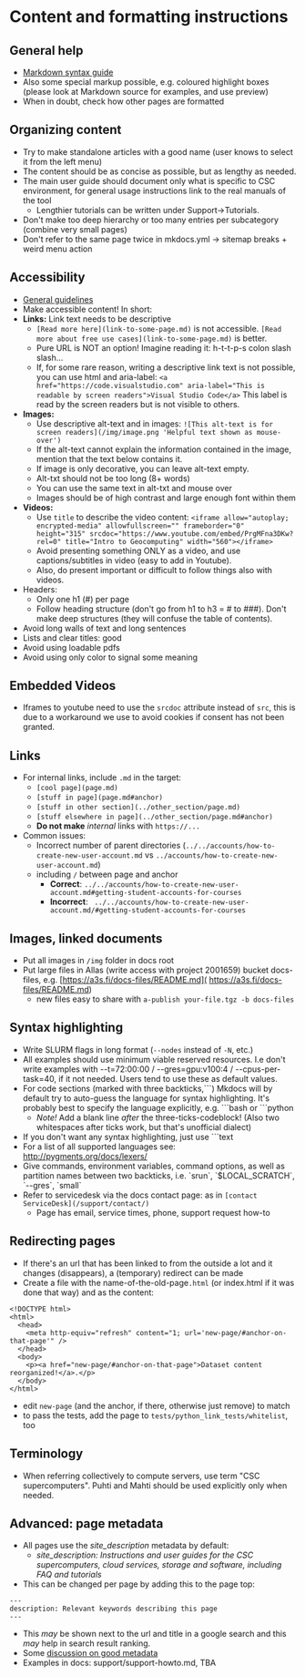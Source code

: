 # Content and formatting instructions

## General help
 - [Markdown syntax guide](https://www.markdownguide.org/tools/mkdocs/)
 - Also some special markup possible, e.g. coloured highlight boxes (please look at Markdown source for examples, and use preview)
 - When in doubt, check how other pages are formatted

## Organizing content
 - Try to make standalone articles with a good name (user knows to select it from the left menu)
 - The content should be as concise as possible, but as lengthy as needed.
 - The main user guide should document only what is specific to CSC environment, for general usage instructions link to the real manuals of the tool
   - Lengthier tutorials can be written under Support->Tutorials.
 - Don't make too deep hierarchy or too many entries per subcategory (combine very small pages)
 - Don't refer to the same page twice in mkdocs.yml -> sitemap breaks + weird menu action

## Accessibility
 - [General guidelines](https://www.saavutettavuusvaatimukset.fi/)
 - Make accessible content! In short:
 - **Links:** Link text needs to be descriptive
   - `[Read more here](link-to-some-page.md)` is not accessible. `[Read more about free use cases](link-to-some-page.md)` is better.
   - Pure URL is NOT an option! Imagine reading it: h-t-t-p-s colon slash slash...
   - If, for some rare reason, writing a descriptive link text is not possible, you can use html and aria-label: `<a href="https://code.visualstudio.com" aria-label="This is readable by screen readers">Visual Studio Code</a>` This label is read by the screen readers but is not visible to others.
- **Images:** 
   - Use descriptive alt-text and  in images:  `![This alt-text is for screen readers](/img/image.png 'Helpful text shown as mouse-over')` 
   - If the alt-text cannot explain the information contained in the image, mention that the text below contains it.
   - If image is only decorative, you can leave alt-text empty.
   - Alt-txt should not be too long (8+ words)
   - You can use the same text in alt-txt and mouse over
   - Images should be of high contrast and large enough font within them
- **Videos:** 
   - Use `title` to describe the video content: `<iframe allow="autoplay; encrypted-media" allowfullscreen="" frameborder="0" height="315" srcdoc="https://www.youtube.com/embed/PrgMFna3DKw?rel=0" title="Intro to Geocomputing" width="560"></iframe>`
   - Avoid presenting something ONLY as a video, and use captions/subtitles in video (easy to add in Youtube). 
   - Also, do present important or difficult to follow things also with videos.
- Headers:
   - Only one h1 (#) per page 
   - Follow heading structure (don't go from h1 to h3 = # to ###). Don't make deep structures (they will confuse the table of contents).
- Avoid long walls of text and long sentences
- Lists and clear titles: good
- Avoid using loadable pdfs
- Avoid using only color to signal some meaning

## Embedded Videos
 - Iframes to youtube need to use the `srcdoc` attribute instead of `src`, this is due to a workaround
 we use to avoid cookies if consent has not been granted. 
 
 ## Links
 - For internal links, include `.md` in the target:
     - `[cool page](page.md)`
     - `[stuff in page](page.md#anchor)`
     - `[stuff in other section](../other_section/page.md)`
     - `[stuff elsewhere in page](../other_section/page.md#anchor)` 
     - **Do not make** _internal_ links with `https://...`
 - Common issues:
     - Incorrect number of parent directories (`../../accounts/how-to-create-new-user-account.md` vs `../accounts/how-to-create-new-user-account.md`)
     - including `/` between page and anchor
         - **Correct**: `../../accounts/how-to-create-new-user-account.md#getting-student-accounts-for-courses` 
         - **Incorrect**: ` ../../accounts/how-to-create-new-user-account.md/#getting-student-accounts-for-courses`

## Images, linked documents
 - Put all images in `/img` folder in docs root
 - Put large files in Allas (write access with project 2001659) bucket docs-files,
 e.g.  [https://a3s.fi/docs-files/README.md]( https://a3s.fi/docs-files/README.md)
      - new files easy to share with `a-publish your-file.tgz -b docs-files` 

## Syntax highlighting
 - Write SLURM flags in long format (`--nodes` instead of `-N`, etc.)
 - All examples should use minimum viable reserved resources. I.e don't write examples 
   with --t=72:00:00 / --gres=gpu:v100:4 / --cpus-per-task=40, if it not needed. 
   Users tend to use these as default values.
 - For code sections (marked with three backticks,\`\`\`) Mkdocs will by default try to auto-guess the 
   language for syntax highlighting. It's probably best to specify the language explicitly, e.g.  \`\`\`bash or  \`\`\`python
      - *Note!* Add a blank line _after_ the three-ticks-codeblock! (Also two whitespaces after ticks work, but that's unofficial dialect)
 - If you don't want any syntax highlighting, just use \`\`\`text
 - For a list of all supported languages see: http://pygments.org/docs/lexers/
 - Give commands, environment variables, command options, as well as partition 
   names between two backticks, i.e. \`srun\`, \`$LOCAL_SCRATCH\`, \`--gres\`, \`small\`
 - Refer to servicedesk via the docs contact page: as in `[contact ServiceDesk](/support/contact/)`  
      - Page has email, service times, phone, support request how-to
 
## Redirecting pages
 - If there's an url that has been linked to from the outside a lot and it changes (disappears), a (temporary) redirect can be made
 - Create a file with the name-of-the-old-page`.html` (or index.html if it was done that way) and as the content:
```
<!DOCTYPE html>
<html>
  <head>
    <meta http-equiv="refresh" content="1; url='new-page/#anchor-on-that-page'" />
  </head>
  <body>
    <p><a href="new-page/#anchor-on-that-page">Dataset content reorganized!</a>.</p>
  </body>
</html>
```

 - edit `new-page` (and the anchor, if there, otherwise just remove) to match
 - to pass the tests, add the page to `tests/python_link_tests/whitelist`, too

## Terminology
 - When referring collectively to compute servers, use term "CSC supercomputers". Puhti and Mahti should be used explicitly only
   when needed.

## Advanced: page metadata

 - All pages use the _site_description_ metadata by default: 
    - _site_description: Instructions and user guides for the CSC supercomputers, cloud services, storage and software, including FAQ and tutorials_
 - This can be changed per page by adding this to the page top:
```
---
description: Relevant keywords describing this page
---
```
 - This _may_ be shown next to the url and title in a google search and this _may_ help in search result ranking.
 - Some [discussion on good metadata](https://themeisle.com/blog/meta-description-examples/)
 - Examples in docs: support/support-howto.md, TBA
